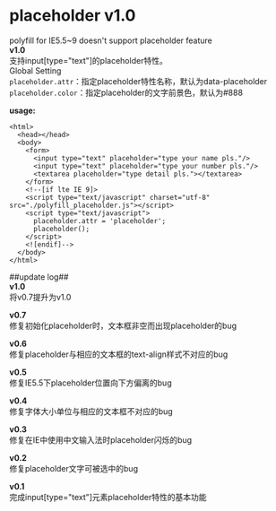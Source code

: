 placeholder v1.0
===========

polyfill for IE5.5~9 doesn't support placeholder feature<br/>
**v1.0**<br/>
支持input\[type="text"\]的placeholder特性。<br/>
Global Setting<br/>
`placeholder.attr`：指定placeholder特性名称，默认为data-placeholder<br/>
`placeholder.color`：指定placeholder的文字前景色，默认为#888<br/>

**usage:**<br/>
````
<html>
  <head></head>
  <body>
    <form>
	  <input type="text" placeholder="type your name pls."/>
	  <input type="text" placeholder="type your number pls."/>
	  <textarea placeholder="type detail pls."></textarea>
	</form>
	<!--[if lte IE 9]>
	<script type="text/javascript" charset="utf-8" src="./polyfill_placeholder.js"></script>
	<script type="text/javascript">
	  placeholder.attr = 'placeholder';
	  placeholder();
	</script>
	<![endif]-->
  </body>
</html>
````

##update log##<br/>
**v1.0**<br/>
将v0.7提升为v1.0<br/>

**v0.7**<br/>
修复初始化placeholder时，文本框非空而出现placeholder的bug<br/>

**v0.6**<br/>
修复placeholder与相应的文本框的text-align样式不对应的bug<br/>

**v0.5**<br/>
修复IE5.5下placeholder位置向下方偏离的bug<br/>

**v0.4**<br/>
修复字体大小单位与相应的文本框不对应的bug<br/>

**v0.3**<br/>
修复在IE中使用中文输入法时placeholder闪烁的bug<br/>

**v0.2**<br/>
修复placeholder文字可被选中的bug<br/>

**v0.1**<br/>
完成input\[type="text"\]元素placeholder特性的基本功能<br/>

